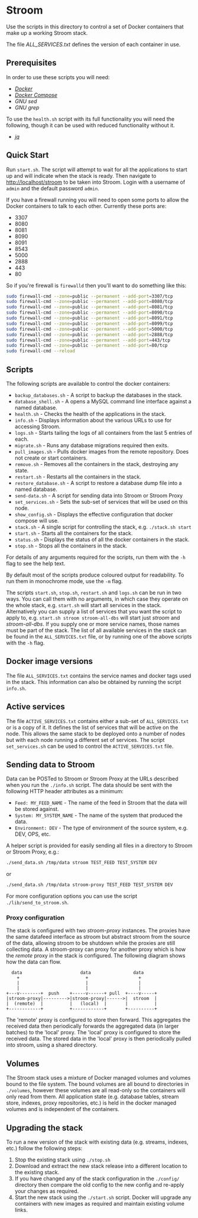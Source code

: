 # Stroom

Use the scripts in this directory to control a set of Docker containers that make up a working Stroom stack.

The file _ALL_SERVICES.txt_ defines the version of each container in use.

## Prerequisites

In order to use these scripts you will need: 

* [_Docker_](https://docs.docker.com/install/)
* [_Docker Compose_](https://docs.docker.com/compose/install/)
* _GNU sed_
* _GNU grep_

To use the `health.sh` script with its full functionality you will need the following, though it can be used with reduced functionality without it.

* [_jq_](https://stedolan.github.io/jq/)

## Quick Start

Run `start.sh`. The script will attempt to wait for all the applications to start up and will indicate when the stack is ready.
Then navigate to [http://localhost/stroom](http://localhost/stroom) to be taken into Stroom. 
Login with a username of `admin` and the default password `admin`. 

If you have a firewall running you will need to open some ports to allow the Docker containers to talk to each other. 
Currently these ports are:

- 3307
- 8080
- 8081
- 8090
- 8091
- 8543
- 5000
- 2888
- 443
- 80

So if you're firewall is `firewalld` then you'll want to do something like this:

``` bash
sudo firewall-cmd --zone=public --permanent --add-port=3307/tcp
sudo firewall-cmd --zone=public --permanent --add-port=8080/tcp
sudo firewall-cmd --zone=public --permanent --add-port=8081/tcp
sudo firewall-cmd --zone=public --permanent --add-port=8090/tcp
sudo firewall-cmd --zone=public --permanent --add-port=8091/tcp
sudo firewall-cmd --zone=public --permanent --add-port=8099/tcp
sudo firewall-cmd --zone=public --permanent --add-port=5000/tcp
sudo firewall-cmd --zone=public --permanent --add-port=2888/tcp
sudo firewall-cmd --zone=public --permanent --add-port=443/tcp
sudo firewall-cmd --zone=public --permanent --add-port=80/tcp
sudo firewall-cmd --reload
```

## Scripts

The following scripts are available to control the docker containers:

* `backup_databases.sh` - A script to backup the databases in the stack.
* `database_shell.sh` - A opens a MySQL command line interface against a named database.
* `health.sh` - Checks the health of the applications in the stack.
* `info.sh` - Displays information about the various URLs to use for accessing Stroom.
* `logs.sh` - Starts tailing the logs of all containers from the last 5 entries of each.
* `migrate.sh` - Runs any database migrations required then exits.
* `pull_images.sh` - Pulls docker images from the remote repository. Does not create or start containers.
* `remove.sh` - Removes all the containers in the stack, destroying any state.
* `restart.sh` - Restarts all the containers in the stack.
* `restore_database.sh` - A script to restore a database dump file into a named database.
* `send-data.sh` - A script for sending data into Stroom or Stroom Proxy
* `set_services.sh` - Sets the sub-set of services that will be used on this node.
* `show_config.sh` - Displays the effective configuration that docker compose will use.
* `stack.sh` - A single script for controlling the stack, e.g. `./stack.sh start`
* `start.sh` - Starts all the containers for the stack.
* `status.sh` - Displays the status of all the docker containers in the stack.
* `stop.sh` - Stops all the containers in the stack.

For details of any arguments required for the scripts, run them with the `-h` flag to see the help text.

By default most of the scripts produce coloured output for readability.
To run them in monochrome mode, use the `-m` flag.

The scripts `start.sh`, `stop.sh`, `restart.sh` and `logs.sh` can be run in two ways.
You can call them with no arguments, in which case they operate on the whole stack, e.g. `start.sh` will start all services in the stack.
Alternatively you can supply a list of services that you want the script to apply to, e.g. `start.sh stroom stroom-all-dbs` will start just _stroom_ and _stroom-all-dbs_.
If you supply one or more service names, those names must be part of the stack.
The list of all available services in the stack can be found in the `ALL_SERVICES.txt` file, or by running one of the above scripts with the `-h` flag.


## Docker image versions

The file `ALL_SERVICES.txt` contains the service names and docker tags used in the stack.
This information can also be obtained by running the script `info.sh`.


## Active services

The file `ACTIVE_SERVICES.txt` contains either a sub-set of `ALL_SERVICES.txt` or is a copy of it.
It defines the list of services that will be active on the node.
This allows the same stack to be deployed onto a number of nodes but with each node running a different set of services.
The script `set_services.sh` can be used to control the `ACTIVE_SERVICES.txt` file.


## Sending data to Stroom

Data can be POSTed to Stroom or Stroom Proxy at the URLs described when you run the `./info.sh` script. 
The data should be sent with the following HTTP header attributes as a minimum:

* `Feed: MY_FEED_NAME` - The name of the feed in Stroom that the data will be stored against.
* `System: MY_SYSTEM_NAME` - The name of the system that produced the data.
* `Environment: DEV` - The type of environment of the source system, e.g. DEV, OPS, etc.

A helper script is provided for easily sending all files in a directory to Stroom or Stroom Proxy, e.g.:

``` bash
./send_data.sh /tmp/data stroom TEST_FEED TEST_SYSTEM DEV

```

or

``` bash
./send_data.sh /tmp/data stroom-proxy TEST_FEED TEST_SYSTEM DEV

```

For more configuration options you can use the script `./lib/send_to_stroom.sh`.

### Proxy configuration

The stack is configured with two _stroom-proxy_ instances.
The proxies have the same datafeed interface as stroom but abstract stroom from the source of the data, allowing stroom to be shutdown while the proxies are still collecting data.
A stroom-proxy can proxy for another proxy which is how the _remote_ proxy in the stack is configured.
The following diagram shows how the data can flow.

```
  data                      data                data
    +                         +                   +
    |                         |                   |
    |                         |                   |
+---v--------+  push    +-----v------+ pull  +----v-----+
|stroom-proxy|--------->|stroom-proxy|------>|  stroom  |
|  (remote)  |          |   (local)  |       |          |
+------------+          +------------+       +----------+
```

The 'remote' proxy is configured to store then forward.
This aggregates the received data then periodically forwards the aggregated data (in larger batches) to the 'local' proxy.
The 'local' proxy is configured to store the received data. 
The stored data in the 'local' proxy is then periodically pulled into stroom, using a shared directory.

## Volumes

The Stroom stack uses a mixture of Docker managed volumes and volumes bound to the file system.  The bound volumes are all
bound to directories in `./volumes`, however these volumes are all read-only so the containers will only read from them.  All application state (e.g. database tables, stream store, indexes, proxy repositories, etc.) is held in the docker managed volumes and is independent of the containers.

## Upgrading the stack

To run a new version of the stack with existing data (e.g. streams, indexes, etc.) follow the following steps:

1. Stop the existing stack using `./stop.sh`
1. Download and extract the new stack release into a different location to the existing stack.
1. If you have changed any of the stack configuration in the `./config/` directory then compare the old config to the new config and re-apply your changes as required.
1. Start the new stack using the `./start.sh` script.  Docker will upgrade any containers with new images as required and maintain existing volume links.
